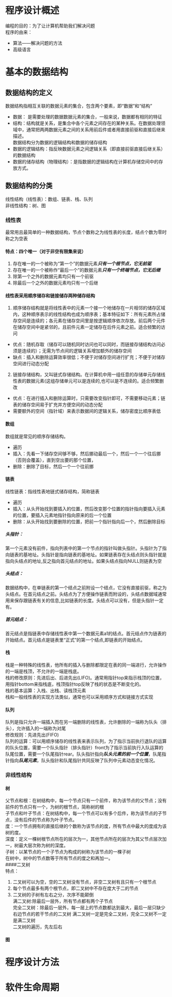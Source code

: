 # 程序设计概述  
编程的目的：为了让计算机帮助我们解决问题  
程序的由来：  
- 算法——解决问题的方法  
- 高级语言  
# 基本的数据结构  
## 数据结构的定义  
数据结构指相互关联的数据元素的集合，包含两个要素，即“数据”和“结构”  
- 数据： 是需要处理的数据数据元素的集合，一般来说，数据都有相同的特征  
- 结构：结构就是关系，是集合中各个元素之间存在的某种关系。在数据处理领域中，通常把两两数据元素之间的关系用前后件或者用直接前驱和直接后继来描述。  
数据结构分为数据的逻辑结构和数据的储存结构  
- 数据的逻辑结构：指反映数据元素之间逻辑关系（即直接前驱直接后继关系）的数据结构  
- 数据的储存结构（物理结构）：是指数据的逻辑结构在计算机存储空间中的存放方式。  
## 数据结构的分类  
线性结构（线性表）：数组、链表、栈、队列  
非线性结构：树、图  
### 线性表  
最常用且最简单的一种数据结构，节点个数称之为线性表的长度，结点个数为零时称之为空表  
#### 特点：四个唯一（对于非空有限集来说）
1. 存在唯一的一个被称为“第一个”的数据元素***只有一个根节点，它无前驱***  
2. 存在唯一的一个被称作“最后一个”的数据元素***只有一个终端节点，它无后继***  
3. 除第一个之外的数据元素均只有一个前驱  
4. 除最后一个之外的数据元素均只有一个后继  
#### 线性表采用顺序储存和链接储存两种储存结构  
1. 顺序储存结构就是将线性表中的元素一个接一个地储存在一片相邻的储存区域内，这种顺序表示的线性结构也成为顺序表；基本特征如下：所有元素所占储存空间是连续的；各元素在储存空间里是按逻辑顺序依次存放。前后两个元件在储存空间中是紧邻的，且前件元素一定储存在后件元素之前。适合频繁的访问  
- 优点：随机存取（储存可以随机同时访问也可以同时，而链接存储结构访问必须是连续的）；无需为节点间的逻辑关系增加额外的储存空间  
- 缺点：插入和删除运算效率很低；不便于对储存空间进行扩充；不便于对储存空间进行动态分配  
2. 链接存储结构，又叫链式存储结构。在计算机中用一组任意的存储单元存储线性表的数据元素(这组存储单元可以是连续的,也可以是不连续的。适合频繁删改  
- 优点：在进行插入和删除运算时，只需要改变指针即可，不需要移动元素；链表的储存空间易于扩充并方便空间的动态分配  
- 需要额外的空间（指针域）来表示数据间的逻辑关系，储存密度比顺序表低  
#### 数组  
数组就是常见的顺序存储结构。  
- 遍历  
- 插入：先看一下储存空间够不够，然后挪动最后一个，然后一个一个往后挪（否则会覆盖），直到空出要的那个位置，  
- 删除：删除了目标，然后一个一个往前挪  
#### 链表  
线性链表：指线性表地链式储存结构，简称链表  
- 遍历  
- 插入：从头开始找到要插入的位置，然后改变那个位置的指针指向要插入元素的位置，要插入元素地指针指向原来的后一个位置  
- 删除：从头开始找到要删除的位置，把前一个指针指向后一个，然后删除目标  
##### 头指针：  
第一个元素没有前件，指向列表中的第一个节点的指针叫做头指针。头指针为了指向链表的基地址。头指针是指向链表的基地址。如果链表存在头结点则头指针就是指向头结点的地址,反之指向首元结点的地址。如果头结点指向NULL则链表为空  
##### 头结点：  
数据结构中，在单链表的第一个结点之前附设一个结点，它没有直接前驱，称之为头结点。在首元结点之前。头结点为了方便操作链表而附设的，头结点数据域通常用来保存跟链表有关的信息,比如链表的长度。头结点可以没有，但是头指针一定有。  
##### 首元结点：  
首元结点是指链表中存储线性表中第一个数据元素a1的结点。首元结点作为链表的开始结点。首元结点是链表里“正式”的第一个结点,即链表的开始结点。
#### 栈  
栈是一种特殊的线性表，他所有的插入与删除都限定在表的同一端进行，允许操作的一端是栈顶，不允许的一端是栈底。  
栈的修改原则：先进后出、后进先出(LIFO)。通常用指针top来指示栈顶的位置，用指针bottom来指栈底，栈顶指针top反映了栈的状态是不断变化的。  
栈的基本运算：入栈、出栈、读栈顶元素  
栈和一般线性表的实现方法类似，通常也可以采用顺序方式和链接方式实现  
#### 队列  
队列是指只允许一端插入而在另一端删除的线性表，允许删除的一端称为队头（排头），允许插入的一端称为对尾  
修改规则：先进先出(FIFO)  
队列的运算：可以用顺序储存的线性表来表示队列，为了指示当前执行退队的运算的队头位置，需要一个队头指针（排头指针）front为了指示当前执行入队运算的队尾位置，需要一个队尾指针rear。队头指针指向***队头元素的前一个位置***，队尾指针指向***队尾元素***，队头指针和队尾指针共同反映了队列中元素动态变化情况。  
### 非线性结构  
#### 树  
父节点和根：在树结构中，每一个节点只有一个前件，称为该节点的父节点；没有前件的节点只有一个，为树的根节点，简称树的根  
子节点和叶子节点：在树结构中，每一个节点可以有多个后件，称为该节点的子节点，没有后件的节点称为叶子节点。  
度：一个节点拥有的直接后继的个数称为该节点的度，所有节点中最大的度成为该树的度。  
深度：定义一棵树根节点所在的层次为一，其他节点所在的层次为其父节点层次加一，树最大层次称为树的深度。  
子树：以某节点的一个子节点为构成的树称为该节点的一棵子树  
在树中，树中的节点数等于所有节点的度之和再加一。  
####二叉树  
特点：
1. 二叉树可以为空，空的二叉树没有节点，非空二叉树有且只有一个根节点  
2. 每个节点最多有两个根节点，即二叉树中不存在度大于二的节点  
3. 二叉树的子树有左右之分，次序不能颠倒  
满二叉树:除最后一层外，所有节点都有两个子节点  
完全二叉树：除最后一层外，每一层上的节点数都达到最大，最后一层只缺少右边节点的若干节点的二叉树
满二叉树一定是完全二叉树，完全二叉树不一定是满二叉树  
二叉树的遍历，先左后右
#### 图  
# 程序设计方法  















# 软件生命周期  
